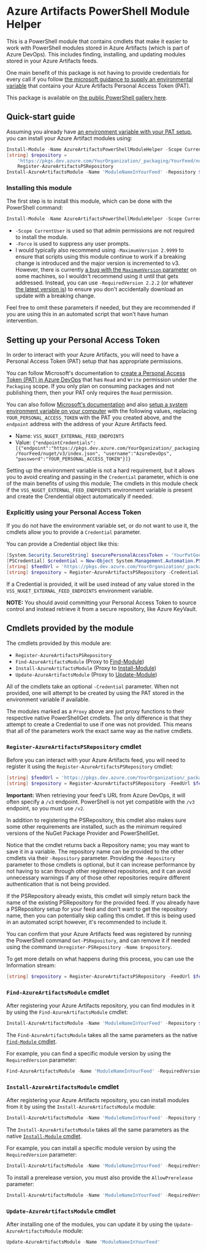 # Azure Artifacts PowerShell Module Helper

This is a PowerShell module that contains cmdlets that make it easier to work with PowerShell modules stored in Azure Artifacts (which is part of Azure DevOps).
This includes finding, installing, and updating modules stored in your Azure Artifacts feeds.

One main benefit of this package is not having to provide credentials for every call if you follow [the microsoft guidance to supply an environmental variable][MicrosoftCredentialProviderEnvironmentVariableDocumentationUrl] that contains your Azure Artifacts Personal Access Token (PAT).

This package is available on [the public PowerShell gallery here][PowerShellGalleryPackageUrl].

## Quick-start guide

Assuming you already have [an environment variable with your PAT setup][MicrosoftCredentialProviderEnvironmentVariableDocumentationUrl], you can install your Azure Artifact modules using:

```powershell
Install-Module -Name AzureArtifactsPowerShellModuleHelper -Scope CurrentUser -Force
[string] $repository =
    'https://pkgs.dev.azure.com/YourOrganization/_packaging/YourFeed/nuget/v2' |
    Register-AzureArtifactsPSRepository
Install-AzureArtifactsModule -Name 'ModuleNameInYourFeed' -Repository $repository
```

### Installing this module

The first step is to install this module, which can be done with the PowerShell command:

```powershell
Install-Module -Name AzureArtifactsPowerShellModuleHelper -Scope CurrentUser -Force -RequiredVersion 2.2.2
```

- `-Scope CurrentUser` is used so that admin permissions are not required to install the module.
- `-Force` is used to suppress any user prompts.
- I would typically also recommend using `-MaximumVersion 2.9999` to ensure that scripts using this module continue to work if a breaking change is introduced and the major version is incremented to v3.
However, there is currently [a bug with the `MaximumVersion` parameter](https://github.com/PowerShell/PowerShellGet/issues/562) on some machines, so I wouldn't recommend using it until that gets addressed.
Instead, you can use `-RequiredVersion 2.2.2` (or whatever [the latest version is][PowerShellGalleryPackageUrl]) to ensure you don't accidentally download an update with a breaking change.

Feel free to omit these parameters if needed, but they are recommended if you are using this in an automated script that won't have human intervention.

## Setting up your Personal Access Token

In order to interact with your Azure Artifacts, you will need to have a Personal Access Token (PAT) setup that has appropriate permissions.

You can follow Microsoft's documentation to [create a Personal Access Token (PAT) in Azure DevOps](https://docs.microsoft.com/en-us/azure/devops/organizations/accounts/use-personal-access-tokens-to-authenticate?view=azure-devops&tabs=preview-page#create-personal-access-tokens-to-authenticate-access) that has `Read` and `Write` permission under the `Packaging` scope.
If you only plan on consuming packages and not publishing them, then your PAT only requires the `Read` permission.

You can also follow [Microsoft's documentation][MicrosoftCredentialProviderEnvironmentVariableDocumentationUrl] and also [setup a system environment variable on your computer](https://helpdeskgeek.com/how-to/create-custom-environment-variables-in-windows/) with the following values, replacing `YOUR_PERSONAL_ACCESS_TOKEN` with the PAT you created above, and the `endpoint` address with the address of your Azure Artifacts feed.

- Name: `VSS_NUGET_EXTERNAL_FEED_ENDPOINTS`
- Value: `{"endpointCredentials": [{"endpoint":"https://pkgs.dev.azure.com/YourOganization/_packaging/YourFeed/nuget/v3/index.json", "username":"AzureDevOps", "password":"YOUR_PERSONAL_ACCESS_TOKEN"}]}`

Setting up the environment variable is not a hard requirement, but it allows you to avoid creating and passing in the `Credential` parameter, which is one of the main benefits of using this module;
The cmdlets in this module check if the `VSS_NUGET_EXTERNAL_FEED_ENDPOINTS` environment variable is present and create the Crendential object automatically if needed.

### Explicitly using your Personal Access Token

If you do not have the environment variable set, or do not want to use it, the cmdlets allow you to provide a `Credential` parameter.

You can provide a Credential object like this:

```powershell
[System.Security.SecureString] $securePersonalAccessToken = 'YourPatGoesHere' | ConvertTo-SecureString -AsPlainText -Force
[PSCredential] $credential = New-Object System.Management.Automation.PSCredential 'Username@DoesNotMatter.com', $securePersonalAccessToken
[string] $feedUrl = 'https://pkgs.dev.azure.com/YourOrganization/_packaging/YourFeed/nuget/v2'
[string] $repository = Register-AzureArtifactsPSRepository -Credential $credential -FeedUrl $feedUrl
```

If a Credential is provided, it will be used instead of any value stored in the `VSS_NUGET_EXTERNAL_FEED_ENDPOINTS` environment variable.

__NOTE:__ You should avoid committing your Personal Access Token to source control and instead retrieve it from a secure repository, like Azure KeyVault.

## Cmdlets provided by the module

The cmdlets provided by this module are:

- `Register-AzureArtifactsPSRepository`
- `Find-AzureArtifactsModule` (Proxy to [Find-Module][MicrosoftFindModuleDocumentationUrl])
- `Install-AzureArtifactsModule` (Proxy to [Install-Module][MicrosoftInstallModuleDocumentationUrl])
- `Update-AzureArtifactsModule` (Proxy to [Update-Module][MicrosoftUpdateModuleDocumentationUrl])

All of the cmdlets take an optional `-Credential` parameter.
When not provided, one will attempt to be created by using the PAT stored in the environment variable if available.

The modules marked as a `Proxy` above are just proxy functions to their respective native PowerShellGet cmdlets.
The only difference is that they attempt to create a Credential to use if one was not provided.
This means that all of the parameters work the exact same way as the native cmdlets.

### `Register-AzureArtifactsPSRepository` cmdlet

Before you can interact with your Azure Artifacts feed, you will need to register it using the `Register-AzureArtifactsPSRepository` cmdlet:

```powershell
[string] $feedUrl = 'https://pkgs.dev.azure.com/YourOrganization/_packaging/YourFeed/nuget/v2'
[string] $repository = Register-AzureArtifactsPSRepository -FeedUrl $feedUrl
```

__Important:__ When retrieving your feed's URL from Azure DevOps, it will often specify a `/v3` endpoint.
PowerShell is not yet compatible with the `/v3` endpoint, so you must use `/v2`.

In addition to registering the PSRepository, this cmdlet also makes sure some other requirements are installed, such as the minimum required versions of the NuGet Package Provider and PowerShellGet.

Notice that the cmdlet returns back a Repository name; you may want to save it in a variable.
The repository name can be provided to the other cmdlets via their `-Repository` parameter.
Providing the `-Repository` parameter to those cmdlets is optional, but it can increase performance by not having to scan through other registered repositories, and it can avoid unnecessary warnings if any of those other repositories require different authentication that is not being provided.

If the PSRepository already exists, this cmdlet will simply return back the name of the existing PSRepository for the provided feed.
If you already have a PSRepository setup for your feed and don't want to get the repository name, then you can potentially skip calling this cmdlet.
If this is being used in an automated script however, it's recommended to include it.

You can confirm that your Azure Artifacts feed was registered by running the PowerShell command `Get-PSRepository`, and can remove it if needed using the command `Unregister-PSRepository -Name $repository`.

To get more details on what happens during this process, you can use the Information stream:

```powershell
[string] $repository = Register-AzureArtifactsPSRepository -FeedUrl $feedUrl -InformationAction Continue
```

### `Find-AzureArtifactsModule` cmdlet

After registering your Azure Artifacts repository, you can find modules in it by using the `Find-AzureArtifactsModule` cmdlet:

```powershell
Install-AzureArtifactsModule -Name 'ModuleNameInYourFeed' -Repository $repository
```

The `Find-AzureArtifactsModule` takes all the same parameters as the native [`Find-Module` cmdlet][MicrosoftFindModuleDocumentationUrl].

For example, you can find a specific module version by using the `RequiredVersion` parameter:

```powershell
Find-AzureArtifactsModule -Name 'ModuleNameInYourFeed' -RequiredVersion '1.2.3' -Repository $repository
```

### `Install-AzureArtifactsModule` cmdlet

After registering your Azure Artifacts repository, you can install modules from it by using the `Install-AzureArtifactsModule` module:

```powershell
Install-AzureArtifactsModule -Name 'ModuleNameInYourFeed' -Repository $repository
```

The `Install-AzureArtifactsModule` takes all the same parameters as the native [`Install-Module` cmdlet][MicrosoftInstallModuleDocumentationUrl].

For example, you can install a specific module version by using the `RequiredVersion` parameter:

```powershell
Install-AzureArtifactsModule -Name 'ModuleNameInYourFeed' -RequiredVersion '1.2.3' -Repository $repository
```

To install a prerelease version, you must also provide the `AllowPrerelease` parameter:

```powershell
Install-AzureArtifactsModule -Name 'ModuleNameInYourFeed' -RequiredVersion '1.2.3-beta1' -AllowPrerelease -Repository $repository
```

### `Update-AzureArtifactsModule` cmdlet

After installing one of the modules, you can update it by using the `Update-AzureArtifactsModule` module:

```powershell
Update-AzureArtifactsModule -Name 'ModuleNameInYourFeed'
```

<!-- Links used multiple times -->
[MicrosoftCredentialProviderEnvironmentVariableDocumentationUrl]: https://github.com/Microsoft/artifacts-credprovider#environment-variables
[MicrosoftFindModuleDocumentationUrl]: https://docs.microsoft.com/en-us/powershell/module/powershellget/find-module
[MicrosoftInstallModuleDocumentationUrl]: https://docs.microsoft.com/en-us/powershell/module/powershellget/install-module
[MicrosoftUpdateModuleDocumentationUrl]: https://docs.microsoft.com/en-us/powershell/module/powershellget/update-module
[PowerShellGalleryPackageUrl]: https://www.powershellgallery.com/packages/AzureArtifactsPowerShellModuleHelper
